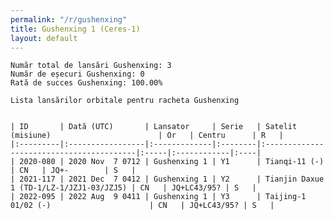 ```yaml
---
permalink: "/r/gushenxing"
title: Gushenxing 1 (Ceres-1)
layout: default
---
```


    Număr total de lansări Gushenxing: 3
    Număr de eșecuri Gushenxing: 0
    Rată de succes Gushenxing: 100.00%
    
    Lista lansărilor orbitale pentru racheta Gushenxing
    
    
    | ID       | Dată (UTC)       | Lansator     | Serie   | Satelit (misiune)                        | Or   | Centru      | R   |
    |:---------|:-----------------|:-------------|:--------|:-----------------------------------------|:-----|:------------|:----|
    | 2020-080 | 2020 Nov  7 0712 | Gushenxing 1 | Y1      | Tianqi-11 (-)                            | CN   | JQ+-        | S   |
    | 2021-117 | 2021 Dec  7 0412 | Gushenxing 1 | Y2      | Tianjin Daxue 1 (TD-1/LZ-1/JZJ1-03/JZJ5) | CN   | JQ+LC43/95? | S   |
    | 2022-095 | 2022 Aug  9 0411 | Gushenxing 1 | Y3      | Taijing-1 01/02 (-)                      | CN   | JQ+LC43/95? | S   |

